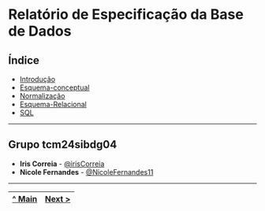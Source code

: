 # Relatório de Especificação da Base de Dados

## Índice
- [Introdução](REBD01.md)
- [Esquema-conceptual](REBD02.md)
- [Normalização](REBD03.md)
- [Esquema-Relacional](REBD04.md)
- [SQL](REBD05.md)

---

## Grupo tcm24sibdg04

- **Iris Correia** - [@irisCorreia](https://github.com/irisCorreia)
- **Nicole Fernandes** - [@NicoleFernandes11](https://github.com/NicoleFernandes11)

---

[^ Main](../../README.md) | [Next >](REBD01.md) |
|:----------------------------------:|:----------------------------------:|
